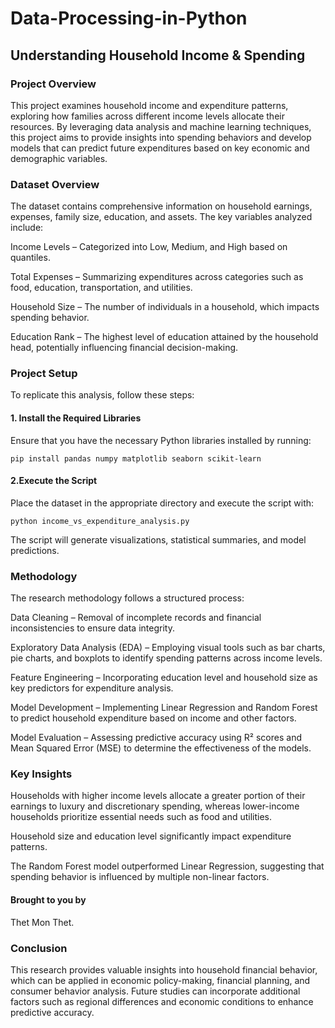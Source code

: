 # Data-Processing-in-Python
## Understanding Household Income & Spending

### Project Overview

This project examines household income and expenditure patterns, exploring how families across different income levels allocate their resources. By leveraging data analysis and machine learning techniques, this project aims to provide insights into spending behaviors and develop models that can predict future expenditures based on key economic and demographic variables.

### Dataset Overview

The dataset contains comprehensive information on household earnings, expenses, family size, education, and assets. The key variables analyzed include:

Income Levels – Categorized into Low, Medium, and High based on quantiles.

Total Expenses – Summarizing expenditures across categories such as food, education, transportation, and utilities.

Household Size – The number of individuals in a household, which impacts spending behavior.

Education Rank – The highest level of education attained by the household head, potentially influencing financial decision-making.

### Project Setup

To replicate this analysis, follow these steps:

#### 1️. Install the Required Libraries

Ensure that you have the necessary Python libraries installed by running:

`pip install pandas numpy matplotlib seaborn scikit-learn`

#### 2️.Execute the Script

Place the dataset in the appropriate directory and execute the script with:

`python income_vs_expenditure_analysis.py`

The script will generate visualizations, statistical summaries, and model predictions.

### Methodology

The research methodology follows a structured process:

Data Cleaning – Removal of incomplete records and financial inconsistencies to ensure data integrity.

Exploratory Data Analysis (EDA) – Employing visual tools such as bar charts, pie charts, and boxplots to identify spending patterns across income levels.

Feature Engineering – Incorporating education level and household size as key predictors for expenditure analysis.

Model Development – Implementing Linear Regression and Random Forest to predict household expenditure based on income and other factors.

Model Evaluation – Assessing predictive accuracy using R² scores and Mean Squared Error (MSE) to determine the effectiveness of the models.

### Key Insights

Households with higher income levels allocate a greater portion of their earnings to luxury and discretionary spending, whereas lower-income households prioritize essential needs such as food and utilities.

Household size and education level significantly impact expenditure patterns.

The Random Forest model outperformed Linear Regression, suggesting that spending behavior is influenced by multiple non-linear factors.

#### Brought to you by

Thet Mon Thet.

### Conclusion
This research provides valuable insights into household financial behavior, which can be applied in economic policy-making, financial planning, and consumer behavior analysis. Future studies can incorporate additional factors such as regional differences and economic conditions to enhance predictive accuracy.


